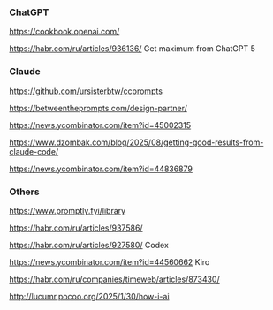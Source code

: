 ### ChatGPT
<https://cookbook.openai.com/>

<https://habr.com/ru/articles/936136/> Get maximum from ChatGPT 5

### Claude
<https://github.com/ursisterbtw/ccprompts>

https://betweentheprompts.com/design-partner/

https://news.ycombinator.com/item?id=45002315

<https://www.dzombak.com/blog/2025/08/getting-good-results-from-claude-code/>

<https://news.ycombinator.com/item?id=44836879>

### Others

<https://www.promptly.fyi/library>

<https://habr.com/ru/articles/937586/>

<https://habr.com/ru/articles/927580/> Codex

<https://news.ycombinator.com/item?id=44560662> Kiro

<https://habr.com/ru/companies/timeweb/articles/873430/>

<http://lucumr.pocoo.org/2025/1/30/how-i-ai>


